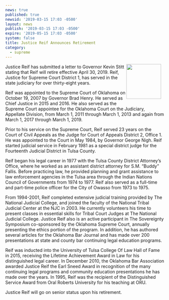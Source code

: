 ```yaml
---
news: true
published: true
newsid: '2019-03-15 17:03 -0500'
layout: news
publish: '2019-03-15 17:03 -0500'
expire: '2019-05-15 17:03 -0500'
system: false
title: Justice Reif Announces Retirement
category:
  - supreme
---
```

<img style="width: 110px; float: right; margin: 0 10px 10px 0;" src='http://www.oscn.net/images/news/johnreif.jpg' />
Justice Reif has submitted a letter to Governor Kevin Stitt stating that Reif will retire effective April 30, 2019.  Reif, Justice for Supreme Court District 1, has served in the state judiciary for over thirty-eight years.

Reif was appointed to the Supreme Court of Oklahoma on October 19, 2007 by Governor Brad Henry.  He served as Chief Justice in 2015 and 2016.  He also served as the Supreme Court appointee for the Oklahoma Court on the Judiciary, Appellate Division, from March 1, 2011 through March 1, 2013 and again from March 1, 2017 through March 1, 2019.  

Prior to his service on the Supreme Court, Reif served 23 years on the Court of Civil Appeals as the Judge for Court of Appeals District 2, Office 1. He was appointed to the Court in May 1984, by Governor George Nigh.  Reif started judicial service in February 1981 as a special district judge for the Fourteenth Judicial District in Tulsa County. 

Reif began his legal career in 1977 with the Tulsa County District Attorney’s Office, where he worked as an assistant district attorney for S.M. “Buddy” Fallis.  Before practicing law, he provided planning and grant assistance to law enforcement agencies in the Tulsa area through the Indian Nations Council of Governments from 1974 to 1977.  Reif also served as a full-time and part-time police officer for the City of Owasso from 1973 to 1975. 

From 1994-2001, Reif completed extensive judicial training provided by The National Judicial College, and joined the faculty of the National Tribal Judicial Center at the NJC in 2003. He currently volunteers his time to present classes in essential skills for Tribal Court Judges at The National Judicial College.  Justice Reif also is an active participant in The Sovereignty Symposium co-sponsored by the Oklahoma Supreme Court, annually presenting the ethics portion of the program. In addition, he has authored several articles for the Oklahoma Bar Journal and has made over 200 presentations at state and county bar continuing legal education programs.

Reif was inducted into the University of Tulsa College Of Law Hall of Fame in 2015, receiving the Lifetime Achievement Award in Law for his distinguished legal career. In December 2010, the Oklahoma Bar Association awarded Justice Reif the Earl Sneed Award in recognition of the many continuing legal programs and community education presentations he has made over the years. In 1995, Reif was the recipient of the Distinguished Service Award from Oral Roberts University for his teaching at ORU.

Justice Reif will go on senior status upon his retirement.  


